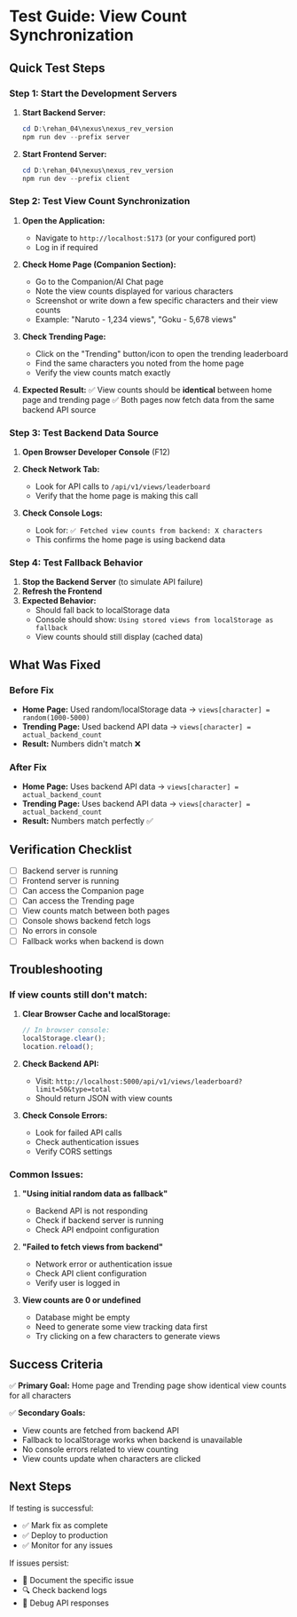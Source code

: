 # Test Guide: View Count Synchronization

## Quick Test Steps

### Step 1: Start the Development Servers

1. **Start Backend Server:**
   ```powershell
   cd D:\rehan_04\nexus\nexus_rev_version
   npm run dev --prefix server
   ```

2. **Start Frontend Server:**
   ```powershell
   cd D:\rehan_04\nexus\nexus_rev_version
   npm run dev --prefix client
   ```

### Step 2: Test View Count Synchronization

1. **Open the Application:**
   - Navigate to `http://localhost:5173` (or your configured port)
   - Log in if required

2. **Check Home Page (Companion Section):**
   - Go to the Companion/AI Chat page
   - Note the view counts displayed for various characters
   - Screenshot or write down a few specific characters and their view counts
   - Example: "Naruto - 1,234 views", "Goku - 5,678 views"

3. **Check Trending Page:**
   - Click on the "Trending" button/icon to open the trending leaderboard
   - Find the same characters you noted from the home page
   - Verify the view counts match exactly

4. **Expected Result:**
   ✅ View counts should be **identical** between home page and trending page
   ✅ Both pages now fetch data from the same backend API source

### Step 3: Test Backend Data Source

1. **Open Browser Developer Console** (F12)
2. **Check Network Tab:**
   - Look for API calls to `/api/v1/views/leaderboard`
   - Verify that the home page is making this call

3. **Check Console Logs:**
   - Look for: `✅ Fetched view counts from backend: X characters`
   - This confirms the home page is using backend data

### Step 4: Test Fallback Behavior

1. **Stop the Backend Server** (to simulate API failure)
2. **Refresh the Frontend**
3. **Expected Behavior:**
   - Should fall back to localStorage data
   - Console should show: `Using stored views from localStorage as fallback`
   - View counts should still display (cached data)

## What Was Fixed

### Before Fix
- **Home Page:** Used random/localStorage data → `views[character] = random(1000-5000)`
- **Trending Page:** Used backend API data → `views[character] = actual_backend_count`
- **Result:** Numbers didn't match ❌

### After Fix
- **Home Page:** Uses backend API data → `views[character] = actual_backend_count`
- **Trending Page:** Uses backend API data → `views[character] = actual_backend_count`
- **Result:** Numbers match perfectly ✅

## Verification Checklist

- [ ] Backend server is running
- [ ] Frontend server is running
- [ ] Can access the Companion page
- [ ] Can access the Trending page
- [ ] View counts match between both pages
- [ ] Console shows backend fetch logs
- [ ] No errors in console
- [ ] Fallback works when backend is down

## Troubleshooting

### If view counts still don't match:

1. **Clear Browser Cache and localStorage:**
   ```javascript
   // In browser console:
   localStorage.clear();
   location.reload();
   ```

2. **Check Backend API:**
   - Visit: `http://localhost:5000/api/v1/views/leaderboard?limit=50&type=total`
   - Should return JSON with view counts

3. **Check Console Errors:**
   - Look for failed API calls
   - Check authentication issues
   - Verify CORS settings

### Common Issues:

1. **"Using initial random data as fallback"**
   - Backend API is not responding
   - Check if backend server is running
   - Check API endpoint configuration

2. **"Failed to fetch views from backend"**
   - Network error or authentication issue
   - Check API client configuration
   - Verify user is logged in

3. **View counts are 0 or undefined**
   - Database might be empty
   - Need to generate some view tracking data first
   - Try clicking on a few characters to generate views

## Success Criteria

✅ **Primary Goal:** Home page and Trending page show identical view counts for all characters

✅ **Secondary Goals:**
- View counts are fetched from backend API
- Fallback to localStorage works when backend is unavailable
- No console errors related to view counting
- View counts update when characters are clicked

## Next Steps

If testing is successful:
- ✅ Mark fix as complete
- ✅ Deploy to production
- ✅ Monitor for any issues

If issues persist:
- 📝 Document the specific issue
- 🔍 Check backend logs
- 🐛 Debug API responses

